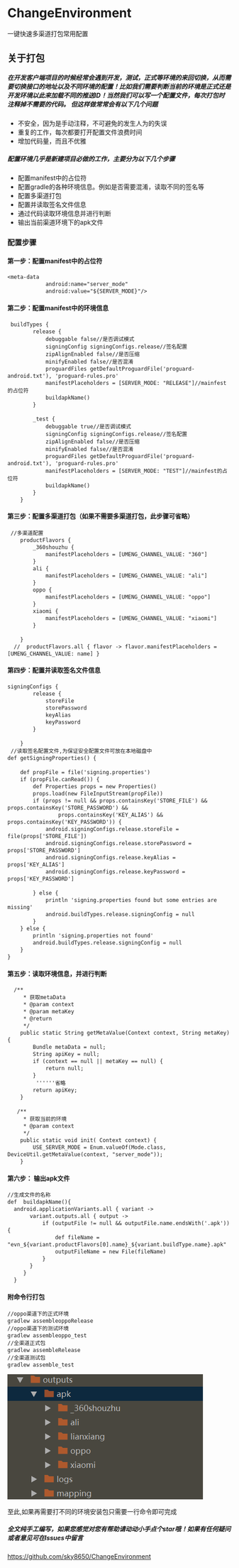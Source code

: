 # ChangeEnvironment
一键快速多渠道打包常用配置

## 关于打包

##### 在开发客户端项目的时候经常会遇到开发，测试，正式等环境的来回切换，从而需要切换接口的地址以及不同环境的配置！比如我们需要判断当前的环境是正式还是开发环境以此来加载不同的推送ID！当然我们可以写一个配置文件，每次打包时注释掉不需要的代码。 但这样做常常会有以下几个问题
* 不安全，因为是手动注释，不可避免的发生人为的失误
* 重复的工作，每次都要打开配置文件浪费时间
* 增加代码量，而且不优雅


##### 配置环境几乎是新建项目必做的工作，主要分为以下几个步骤
* 配置manifest中的占位符
* 配置gradle的各种环境信息。例如是否需要混淆，读取不同的签名等
* 配置多渠道打包
* 配置并读取签名文件信息
* 通过代码读取环境信息并进行判断
* 输出当前渠道环境下的apk文件

### 配置步骤
#### 第一步：配置manifest中的占位符
```
<meta-data
            android:name="server_mode"
            android:value="${SERVER_MODE}"/>
```
#### 第二步：配置manifest中的环境信息

```
 buildTypes {
        release {
            debuggable false//是否调试模式
            signingConfig signingConfigs.release//签名配置
            zipAlignEnabled false//是否压缩
            minifyEnabled false//是否混淆
            proguardFiles getDefaultProguardFile('proguard-android.txt'), 'proguard-rules.pro'
            manifestPlaceholders = [SERVER_MODE: "RELEASE"]//mainfest的占位符
            buildapkName()
        }

        _test {
            debuggable true//是否调试模式
            signingConfig signingConfigs.release//签名配置
            zipAlignEnabled false//是否压缩
            minifyEnabled false//是否混淆
            proguardFiles getDefaultProguardFile('proguard-android.txt'), 'proguard-rules.pro'
            manifestPlaceholders = [SERVER_MODE: "TEST"]//mainfest的占位符
            buildapkName()
        }
    }
```
#### 第三步：配置多渠道打包（如果不需要多渠道打包，此步骤可省略）
```
 //多渠道配置
    productFlavors {
        _360shouzhu {
            manifestPlaceholders = [UMENG_CHANNEL_VALUE: "360"]
        }
        ali {
            manifestPlaceholders = [UMENG_CHANNEL_VALUE: "ali"]
        }
        oppo {
            manifestPlaceholders = [UMENG_CHANNEL_VALUE: "oppo"]
        }
        xiaomi {
            manifestPlaceholders = [UMENG_CHANNEL_VALUE: "xiaomi"]
        }

    }
  //  productFlavors.all { flavor -> flavor.manifestPlaceholders = [UMENG_CHANNEL_VALUE: name] }
```

#### 第四步：配置并读取签名文件信息
```
signingConfigs {
        release {
            storeFile
            storePassword
            keyAlias
            keyPassword
        }

    }      
 //读取签名配置文件,为保证安全配置文件可放在本地磁盘中
def getSigningProperties() {

    def propFile = file('signing.properties')
    if (propFile.canRead()) {
        def Properties props = new Properties()
        props.load(new FileInputStream(propFile))
        if (props != null && props.containsKey('STORE_FILE') && props.containsKey('STORE_PASSWORD') &&
                props.containsKey('KEY_ALIAS') && props.containsKey('KEY_PASSWORD')) {
            android.signingConfigs.release.storeFile = file(props['STORE_FILE'])
            android.signingConfigs.release.storePassword = props['STORE_PASSWORD']
            android.signingConfigs.release.keyAlias = props['KEY_ALIAS']
            android.signingConfigs.release.keyPassword = props['KEY_PASSWORD']

        } else {
            println 'signing.properties found but some entries are missing'
            android.buildTypes.release.signingConfig = null
        }
    } else {
        println 'signing.properties not found'
        android.buildTypes.release.signingConfig = null
    }
} 
```

#### 第五步：读取环境信息，并进行判断
```
  /**
     * 获取metaData
     * @param context
     * @param metaKey
     * @return
     */
    public static String getMetaValue(Context context, String metaKey) {
        Bundle metaData = null;
        String apiKey = null;
        if (context == null || metaKey == null) {
            return null;
        }
         ''''''省略
        return apiKey;
    }

   /**
     * 获取当前的环境
     * @param context
     */
    public static void init( Context context) {
        USE_SERVER_MODE = Enum.valueOf(Mode.class, DeviceUtil.getMetaValue(context, "server_mode"));
    }
```
#### 第六步： 输出apk文件
```
//生成文件的名称
def  buildapkName(){
  android.applicationVariants.all { variant ->
       variant.outputs.all { output ->
           if (outputFile != null && outputFile.name.endsWith('.apk')) {
               def fileName = "evn_${variant.productFlavors[0].name}_${variant.buildType.name}.apk"
               outputFileName = new File(fileName)
           }
       }
     }
  }
```
#### 附命令行打包
```
//oppo渠道下的正式环境
gradlew assembleoppoRelease
//oppo渠道下的测试环境
gradlew assembleoppo_test
//全渠道正式包
gradlew assembleRelease
//全渠道测试包
gradlew assemble_test
```
<img src="https://github.com/sky8650/ChangeEnvironment/blob/master/app/img/%E5%BE%AE%E4%BF%A1%E5%9B%BE%E7%89%87_20181229170842.png"></img>


至此,如果再需要打不同的环境安装包只需要一行命令即可完成

##### 全文纯手工编写，如果您感觉对您有帮助请动动小手点个star哦！如果有任何疑问或者意见可在Issues中留言<br>
https://github.com/sky8650/ChangeEnvironment









